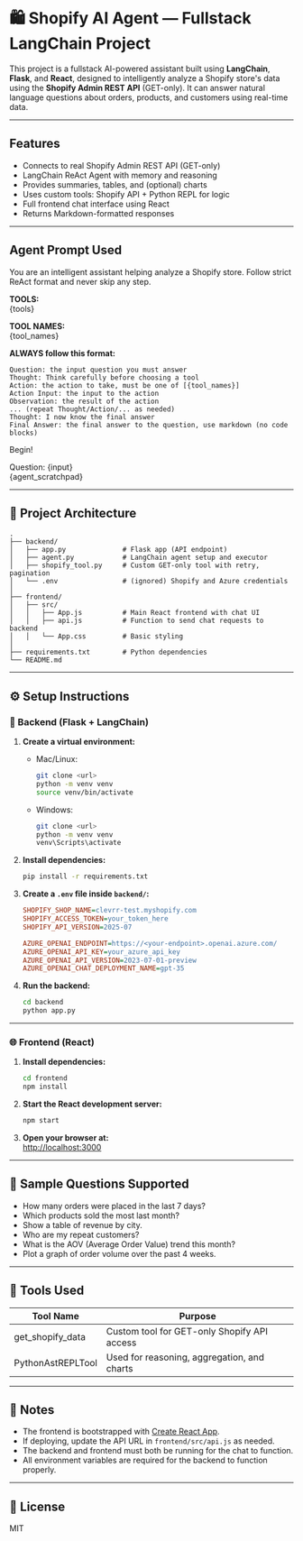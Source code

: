 # 🛍️ Shopify AI Agent — Fullstack LangChain Project

This project is a fullstack AI-powered assistant built using **LangChain**, **Flask**, and **React**, designed to intelligently analyze a Shopify store's data using the **Shopify Admin REST API** (GET-only). It can answer natural language questions about orders, products, and customers using real-time data.

---

##   Features

-   Connects to real Shopify Admin REST API (GET-only)
-   LangChain ReAct Agent with memory and reasoning
-   Provides summaries, tables, and (optional) charts
-   Uses custom tools: Shopify API + Python REPL for logic
-   Full frontend chat interface using React
-   Returns Markdown-formatted responses

---

##   Agent Prompt Used

You are an intelligent assistant helping analyze a Shopify store. Follow strict ReAct format and never skip any step.

**TOOLS:**  
{tools}

**TOOL NAMES:**  
{tool_names}

**ALWAYS follow this format:**
```
Question: the input question you must answer
Thought: Think carefully before choosing a tool
Action: the action to take, must be one of [{tool_names}]
Action Input: the input to the action
Observation: the result of the action
... (repeat Thought/Action/... as needed)
Thought: I now know the final answer
Final Answer: the final answer to the question, use markdown (no code blocks)
```
Begin!

Question: {input}  
{agent_scratchpad}

---

## 🧱 Project Architecture

```
.
├── backend/
│   ├── app.py              # Flask app (API endpoint)
│   ├── agent.py            # LangChain agent setup and executor
│   ├── shopify_tool.py     # Custom GET-only tool with retry, pagination
│   └── .env                # (ignored) Shopify and Azure credentials
│
├── frontend/
│   ├── src/
│   │   ├── App.js          # Main React frontend with chat UI
│   │   ├── api.js          # Function to send chat requests to backend
│   │   └── App.css         # Basic styling
│
├── requirements.txt        # Python dependencies
└── README.md
```

---

## ⚙️ Setup Instructions

### 🔧 Backend (Flask + LangChain)

1. **Create a virtual environment:**
   - Mac/Linux:
     ```bash
     git clone <url>
     python -m venv venv
     source venv/bin/activate
     ```
   - Windows:
     ```bash
     git clone <url>
     python -m venv venv
     venv\Scripts\activate
     ```

2. **Install dependencies:**
   ```bash
   pip install -r requirements.txt
   ```

3. **Create a `.env` file inside `backend/`:**
   ```ini
   SHOPIFY_SHOP_NAME=clevrr-test.myshopify.com
   SHOPIFY_ACCESS_TOKEN=your_token_here
   SHOPIFY_API_VERSION=2025-07

   AZURE_OPENAI_ENDPOINT=https://<your-endpoint>.openai.azure.com/
   AZURE_OPENAI_API_KEY=your_azure_api_key
   AZURE_OPENAI_API_VERSION=2023-07-01-preview
   AZURE_OPENAI_CHAT_DEPLOYMENT_NAME=gpt-35
   ```

4. **Run the backend:**
   ```bash
   cd backend
   python app.py
   ```

---

### 🌐 Frontend (React)

1. **Install dependencies:**
   ```bash
   cd frontend
   npm install
   ```

2. **Start the React development server:**
   ```bash
   npm start
   ```

3. **Open your browser at:**  
   [http://localhost:3000](http://localhost:3000)

---

## 💬 Sample Questions Supported

- How many orders were placed in the last 7 days?
- Which products sold the most last month?
- Show a table of revenue by city.
- Who are my repeat customers?
- What is the AOV (Average Order Value) trend this month?
- Plot a graph of order volume over the past 4 weeks.

---

## 🧪 Tools Used

| Tool Name           | Purpose                                         |
|---------------------|-------------------------------------------------|
| get_shopify_data    | Custom tool for GET-only Shopify API access     |
| PythonAstREPLTool   | Used for reasoning, aggregation, and charts     |

---

## 📝 Notes

- The frontend is bootstrapped with [Create React App](https://github.com/facebook/create-react-app).
- If deploying, update the API URL in `frontend/src/api.js` as needed.
- The backend and frontend must both be running for the chat to function.
- All environment variables are required for the backend to function properly.

---

## 📄 License

MIT
